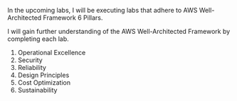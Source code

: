 In the upcoming labs, I will be executing labs that adhere to AWS Well-Architected Framework 6 Pillars.

I will gain further understanding of the AWS Well-Architected Framework by completing each lab.

1. Operational Excellence
2. Security
3. Reliability
4. Design Principles
5. Cost Optimization
6. Sustainability 
